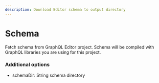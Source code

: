 ```yaml
---
description: Download Editor schema to output directory
---
```


# Schema

Fetch schema from GraphQL Editor project. Schema will be compiled with GraphQL libraries you are using for this project.

### Additional options

* schemaDir: String schema directory
